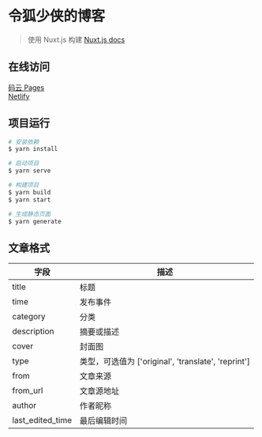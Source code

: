# 令狐少侠的博客

> 使用 Nuxt.js 构建 [Nuxt.js docs](https://nuxtjs.org)

## 在线访问

[码云 Pages](https://chinesee.gitee.io/blog-nuxt/)  
[Netlify](https://hrspider.netlify.app/)

## 项目运行

``` bash
# 安装依赖
$ yarn install

# 启动项目
$ yarn serve

# 构建项目
$ yarn build
$ yarn start

# 生成静态页面
$ yarn generate
```

## 文章格式

字段 | 描述
---- | ---
title | 标题
time | 发布事件
category | 分类
description | 摘要或描述
cover | 封面图
type | 类型，可选值为 ['original', 'translate', 'reprint']
from | 文章来源
from_url | 文章源地址
author | 作者昵称
last_edited_time | 最后编辑时间